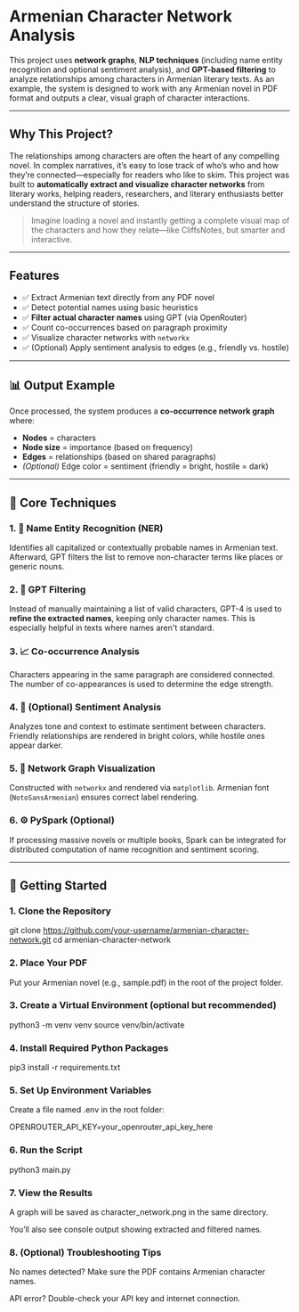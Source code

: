 # Armenian Character Network Analysis

This project uses **network graphs**, **NLP techniques** (including name entity recognition and optional sentiment analysis), and **GPT-based filtering** to analyze relationships among characters in Armenian literary texts. As an example, the system is designed to work with any Armenian novel in PDF format and outputs a clear, visual graph of character interactions.

---

## Why This Project?

The relationships among characters are often the heart of any compelling novel. In complex narratives, it’s easy to lose track of who’s who and how they’re connected—especially for readers who like to skim. This project was built to **automatically extract and visualize character networks** from literary works, helping readers, researchers, and literary enthusiasts better understand the structure of stories.

> Imagine loading a novel and instantly getting a complete visual map of the characters and how they relate—like CliffsNotes, but smarter and interactive.

---

## Features

- ✅ Extract Armenian text directly from any PDF novel
- ✅ Detect potential names using basic heuristics
- ✅ **Filter actual character names** using GPT (via OpenRouter)
- ✅ Count co-occurrences based on paragraph proximity
- ✅ Visualize character networks with `networkx`
- ✅ (Optional) Apply sentiment analysis to edges (e.g., friendly vs. hostile)

---

## 📊 Output Example

Once processed, the system produces a **co-occurrence network graph** where:

- **Nodes** = characters
- **Node size** = importance (based on frequency)
- **Edges** = relationships (based on shared paragraphs)
- *(Optional)* Edge color = sentiment (friendly = bright, hostile = dark)

---

## 🧠 Core Techniques

### 1. 🧾 Name Entity Recognition (NER)
Identifies all capitalized or contextually probable names in Armenian text. Afterward, GPT filters the list to remove non-character terms like places or generic nouns.

### 2. 🤖 GPT Filtering
Instead of manually maintaining a list of valid characters, GPT-4 is used to **refine the extracted names**, keeping only character names. This is especially helpful in texts where names aren't standard.

### 3. 📈 Co-occurrence Analysis
Characters appearing in the same paragraph are considered connected. The number of co-appearances is used to determine the edge strength.

### 4. 💬 (Optional) Sentiment Analysis
Analyzes tone and context to estimate sentiment between characters. Friendly relationships are rendered in bright colors, while hostile ones appear darker.

### 5. 📐 Network Graph Visualization
Constructed with `networkx` and rendered via `matplotlib`. Armenian font (`NotoSansArmenian`) ensures correct label rendering.

### 6. ⚙️ PySpark (Optional)
If processing massive novels or multiple books, Spark can be integrated for distributed computation of name recognition and sentiment scoring.

---

## 🚀 Getting Started

### 1. Clone the Repository

git clone https://github.com/your-username/armenian-character-network.git
cd armenian-character-network


### 2. Place Your PDF

Put your Armenian novel (e.g., sample.pdf) in the root of the project folder.

### 3. Create a Virtual Environment (optional but recommended)

python3 -m venv venv
source venv/bin/activate


### 4. Install Required Python Packages

pip3 install -r requirements.txt

### 5. Set Up Environment Variables

Create a file named .env in the root folder:

OPENROUTER_API_KEY=your_openrouter_api_key_here

### 6. Run the Script

python3 main.py


### 7. View the Results
A graph will be saved as character_network.png in the same directory.

You’ll also see console output showing extracted and filtered names.

### 8. (Optional) Troubleshooting Tips
No names detected? Make sure the PDF contains Armenian character names.

API error? Double-check your API key and internet connection.



